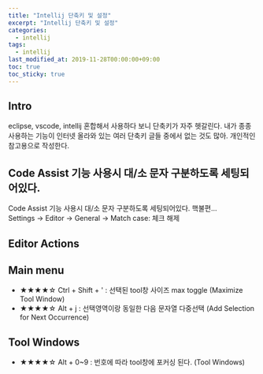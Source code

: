 ```yaml
---
title: "Intellij 단축키 및 설정"
excerpt: "Intellij 단축키 및 설정"
categories: 
  - intellij
tags: 
  - intellij
last_modified_at: 2019-11-28T00:00:00+09:00
toc: true
toc_sticky: true
---
```


## Intro
eclipse, vscode, intellij 혼합해서 사용하다 보니 단축키가 자주 헷갈린다.
내가 종종 사용하는 기능이 인터넷 올라와 있는 여러 단축키 글들 중에서 없는 것도 많아.
개인적인 참고용으로 작성한다.

## Code Assist 기능 사용시 대/소 문자 구분하도록 세팅되어있다.
Code Assist 기능 사용시 대/소 문자 구분하도록 세팅되어있다. 핵불편...<br>
Settings -> Editor -> General -> Match case: 체크 해제

## Editor Actions

## Main menu
- ★★★★☆ Ctrl + Shift + ' : 선택된 tool창 사이즈 max toggle (Maximize Tool Window)
- ★★★★☆ Alt + j : 선택영역이랑 동일한 다음 문자열 다중선택 (Add Selection for Next Occurrence)


## Tool Windows
- ★★★★☆ Alt + 0~9 : 번호에 따라 tool창에 포커싱 된다. (Tool Windows)
